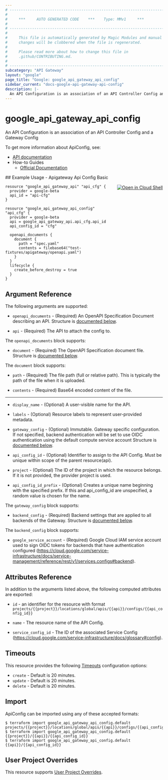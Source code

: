 ```yaml
---
# ----------------------------------------------------------------------------
#
#     ***     AUTO GENERATED CODE    ***    Type: MMv1     ***
#
# ----------------------------------------------------------------------------
#
#     This file is automatically generated by Magic Modules and manual
#     changes will be clobbered when the file is regenerated.
#
#     Please read more about how to change this file in
#     .github/CONTRIBUTING.md.
#
# ----------------------------------------------------------------------------
subcategory: "API Gateway"
layout: "google"
page_title: "Google: google_api_gateway_api_config"
sidebar_current: "docs-google-api-gateway-api-config"
description: |-
  An API Configuration is an association of an API Controller Config and a Gateway Config
---
```


# google\_api\_gateway\_api\_config

An API Configuration is an association of an API Controller Config and a Gateway Config

To get more information about ApiConfig, see:

* [API documentation](https://cloud.google.com/api-gateway/docs/reference/rest/v1beta/projects.locations.apis.configs)
* How-to Guides
    * [Official Documentation](https://cloud.google.com/api-gateway/docs/creating-api-config)

<div class = "oics-button" style="float: right; margin: 0 0 -15px">
  <a href="https://console.cloud.google.com/cloudshell/open?cloudshell_git_repo=https%3A%2F%2Fgithub.com%2Fterraform-google-modules%2Fdocs-examples.git&cloudshell_working_dir=apigateway_api_config_basic&cloudshell_image=gcr.io%2Fgraphite-cloud-shell-images%2Fterraform%3Alatest&open_in_editor=main.tf&cloudshell_print=.%2Fmotd&cloudshell_tutorial=.%2Ftutorial.md" target="_blank">
    <img alt="Open in Cloud Shell" src="//gstatic.com/cloudssh/images/open-btn.svg" style="max-height: 44px; margin: 32px auto; max-width: 100%;">
  </a>
</div>
## Example Usage - Apigateway Api Config Basic


```hcl
resource "google_api_gateway_api" "api_cfg" {
  provider = google-beta
  api_id = "api-cfg"
}

resource "google_api_gateway_api_config" "api_cfg" {
  provider = google-beta
  api = google_api_gateway_api.api_cfg.api_id
  api_config_id = "cfg"

  openapi_documents {
    document {
      path = "spec.yaml"
      contents = filebase64("test-fixtures/apigateway/openapi.yaml")
    }
  }
  lifecycle {
    create_before_destroy = true
  }
}
```

## Argument Reference

The following arguments are supported:


* `openapi_documents` -
  (Required)
  An OpenAPI Specification Document describing an API.
  Structure is [documented below](#nested_openapi_documents).

* `api` -
  (Required)
  The API to attach the config to.


<a name="nested_openapi_documents"></a>The `openapi_documents` block supports:

* `document` -
  (Required)
  The OpenAPI Specification document file.
  Structure is [documented below](#nested_document).


<a name="nested_document"></a>The `document` block supports:

* `path` -
  (Required)
  The file path (full or relative path). This is typically the path of the file when it is uploaded.

* `contents` -
  (Required)
  Base64 encoded content of the file.

- - -


* `display_name` -
  (Optional)
  A user-visible name for the API.

* `labels` -
  (Optional)
  Resource labels to represent user-provided metadata.

* `gateway_config` -
  (Optional)
  Immutable. Gateway specific configuration.
  If not specified, backend authentication will be set to use OIDC authentication using the default compute service account
  Structure is [documented below](#nested_gateway_config).

* `api_config_id` -
  (Optional)
  Identifier to assign to the API Config. Must be unique within scope of the parent resource(api).

* `project` - (Optional) The ID of the project in which the resource belongs.
    If it is not provided, the provider project is used.

* `api_config_id_prefix` - (Optional) Creates a unique name beginning with the
 specified prefix. If this and api_config_id are unspecified, a random value is chosen for the name.

<a name="nested_gateway_config"></a>The `gateway_config` block supports:

* `backend_config` -
  (Required)
  Backend settings that are applied to all backends of the Gateway.
  Structure is [documented below](#nested_backend_config).


<a name="nested_backend_config"></a>The `backend_config` block supports:

* `google_service_account` -
  (Required)
  Google Cloud IAM service account used to sign OIDC tokens for backends that have authentication configured
  (https://cloud.google.com/service-infrastructure/docs/service-management/reference/rest/v1/services.configs#backend).

## Attributes Reference

In addition to the arguments listed above, the following computed attributes are exported:

* `id` - an identifier for the resource with format `projects/{{project}}/locations/global/apis/{{api}}/configs/{{api_config_id}}`

* `name` -
  The resource name of the API Config.

* `service_config_id` -
  The ID of the associated Service Config (https://cloud.google.com/service-infrastructure/docs/glossary#config).


## Timeouts

This resource provides the following
[Timeouts](/docs/configuration/resources.html#timeouts) configuration options:

- `create` - Default is 20 minutes.
- `update` - Default is 20 minutes.
- `delete` - Default is 20 minutes.

## Import


ApiConfig can be imported using any of these accepted formats:

```
$ terraform import google_api_gateway_api_config.default projects/{{project}}/locations/global/apis/{{api}}/configs/{{api_config_id}}
$ terraform import google_api_gateway_api_config.default {{project}}/{{api}}/{{api_config_id}}
$ terraform import google_api_gateway_api_config.default {{api}}/{{api_config_id}}
```

## User Project Overrides

This resource supports [User Project Overrides](https://www.terraform.io/docs/providers/google/guides/provider_reference.html#user_project_override).
